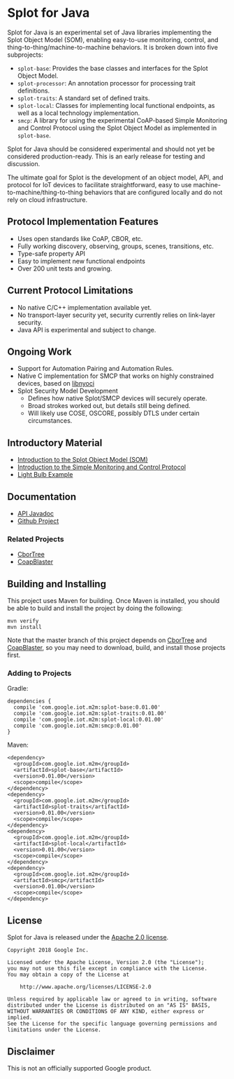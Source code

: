 Splot for Java
==============

Splot for Java is an experimental set of Java libraries implementing
the Splot Object Model (SOM), enabling easy-to-use monitoring,
control, and thing-to-thing/machine-to-machine behaviors. It is broken
down into five subprojects:

*   `splot-base`: Provides the base classes and interfaces for the
    Splot Object Model.
*   `splot-processor`: An annotation processor for processing trait
    definitions.
*   `splot-traits`: A standard set of defined traits.
*   `splot-local`: Classes for implementing local functional
    endpoints, as well as a local technology implementation.
*   `smcp`: A library for using the experimental CoAP-based Simple
    Monitoring and Control Protocol using the Splot Object Model as
    implemented in `splot-base`.

Splot for Java should be considered experimental and should not yet be
considered production-ready. This is an early release for testing and
discussion.

The ultimate goal for Splot is the development of an object model, API,
and protocol for IoT devices to facilitate straightforward,
easy to use machine-to-machine/thing-to-thing behaviors that are configured
locally and do not rely on cloud infrastructure.

## Protocol Implementation Features ##

*   Uses open standards like CoAP, CBOR, etc.
*   Fully working discovery, observing, groups, scenes, transitions, etc.
*   Type-safe property API
*   Easy to implement new functional endpoints
*   Over 200 unit tests and growing.

## Current Protocol Limitations ##

*   No native C/C++ implementation available yet.
*   No transport-layer security yet, security currently relies on
    link-layer security.
*   Java API is experimental and subject to change.

## Ongoing Work ##

*   Support for Automation Pairing and Automation Rules.
*   Native C implementation for SMCP that works on highly constrained
    devices, based on [libnyoci](http://libnyoci.org)
*   Splot Security Model Development
    *   Defines how native Splot/SMCP devices will securely operate.
    *   Broad strokes worked out, but details still being defined.
    *   Will likely use COSE, OSCORE, possibly DTLS under certain
        circumstances.

## Introductory Material ##

*   [Introduction to the Splot Object Model
    (SOM)](doc/splot-object-model-intro.md)
*   [Introduction to the Simple Monitoring and Control
    Protocol](doc/smcp-intro.md)
*   [Light Bulb Example](doc/MyLightBulb.java)

<!-- TODO: Update this with real URL
*   [High-level introductory slide deck](TBD)
-->

## Documentation ##

*   [API Javadoc](https://google.github.io/splot-java/releases/latest/apidocs/)
*   [Github Project](https://github.com/google/splot-java)

### Related Projects ###

*   [CborTree](https://github.com/google/cbortree)
*   [CoapBlaster](https://github.com/google/coapblaster)

## Building and Installing ##

This project uses Maven for building. Once Maven is installed, you
should be able to build and install the project by doing the
following:

    mvn verify
    mvn install

Note that the master branch of this project depends on
[CborTree](https://github.com/google/cbortree/) and
[CoapBlaster](https://github.com/google/coapblaster/), so you may need
to download, build, and install those projects first.

### Adding to Projects ###

Gradle:

    dependencies {
      compile 'com.google.iot.m2m:splot-base:0.01.00'
      compile 'com.google.iot.m2m:splot-traits:0.01.00'
      compile 'com.google.iot.m2m:splot-local:0.01.00'
      compile 'com.google.iot.m2m:smcp:0.01.00'
    }

Maven:

    <dependency>
      <groupId>com.google.iot.m2m</groupId>
      <artifactId>splot-base</artifactId>
      <version>0.01.00</version>
      <scope>compile</scope>
    </dependency>
    <dependency>
      <groupId>com.google.iot.m2m</groupId>
      <artifactId>splot-traits</artifactId>
      <version>0.01.00</version>
      <scope>compile</scope>
    </dependency>
    <dependency>
      <groupId>com.google.iot.m2m</groupId>
      <artifactId>splot-local</artifactId>
      <version>0.01.00</version>
      <scope>compile</scope>
    </dependency>
    <dependency>
      <groupId>com.google.iot.m2m</groupId>
      <artifactId>smcp</artifactId>
      <version>0.01.00</version>
      <scope>compile</scope>
    </dependency>

## License ##

Splot for Java is released under the [Apache 2.0 license](LICENSE).

    Copyright 2018 Google Inc.

    Licensed under the Apache License, Version 2.0 (the "License");
    you may not use this file except in compliance with the License.
    You may obtain a copy of the License at

        http://www.apache.org/licenses/LICENSE-2.0

    Unless required by applicable law or agreed to in writing, software
    distributed under the License is distributed on an "AS IS" BASIS,
    WITHOUT WARRANTIES OR CONDITIONS OF ANY KIND, either express or implied.
    See the License for the specific language governing permissions and
    limitations under the License.

## Disclaimer ##

This is not an officially supported Google product.
